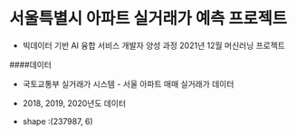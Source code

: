 # 서울특별시 아파트 실거래가 예측 프로젝트
* 빅데이터 기반 AI 융합 서비스 개발자 양성 과정 2021년 12월 머신러닝 프로젝트<p>

####데이터 
  * 국토교통부 실거래가 시스템 - 서울 아파트 매매 실거래가 데이터<p>
  * 2018, 2019, 2020년도 데이터<p>
  * shape :(237987, 6)<p>


